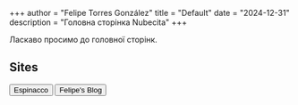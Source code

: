 +++
author = "Felipe Torres González"
title = "Default"
date = "2024-12-31"
description = "Головна сторінка Nubecita"
+++

Ласкаво просимо до головної сторінк.

## Sites

<a href="https://espinacco.es"><button>Espinacco</button></a>
<a href="https://felipe.nubecita.eu"><button>Felipe's Blog</button></a>
